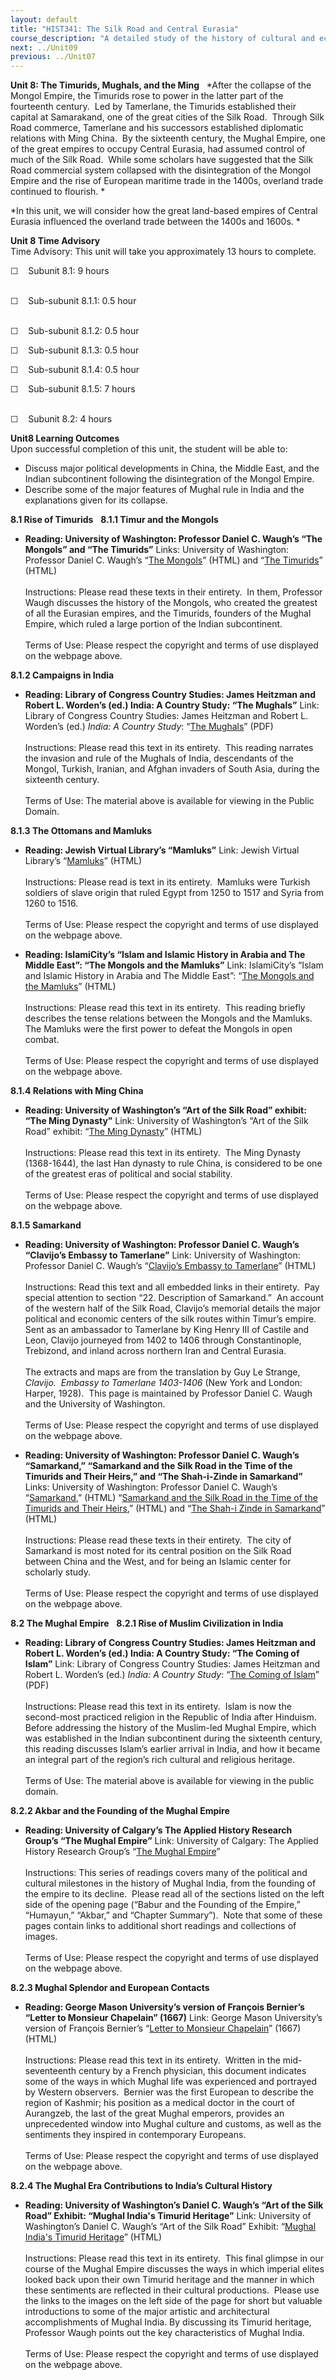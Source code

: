 ```yaml
---
layout: default
title: "HIST341: The Silk Road and Central Eurasia"
course_description: "A detailed study of the history of cultural and economic exchange across Eurasia from ancient to modern times, with particular emphasis in the interactions between different cultures and civilizations."
next: ../Unit09
previous: ../Unit07
---
```

**Unit 8: The Timurids, Mughals, and the Ming** <span id="8"></span> 
*After the collapse of the Mongol Empire, the Timurids rose to power in
the latter part of the fourteenth century.  Led by Tamerlane, the
Timurids established their capital at Samarakand, one of the great
cities of the Silk Road.  Through Silk Road commerce, Tamerlane and his
successors established diplomatic relations with Ming China.  By the
sixteenth century, the Mughal Empire, one of the great empires to occupy
Central Eurasia, had assumed control of much of the Silk Road.  While
some scholars have suggested that the Silk Road commercial system
collapsed with the disintegration of the Mongol Empire and the rise of
European maritime trade in the 1400s, overland trade continued to
flourish. *  
  
 *In this unit, we will consider how the great land-based empires of
Central Eurasia influenced the overland trade between the 1400s and
1600s. *

**Unit 8 Time Advisory**  
Time Advisory: This unit will take you approximately 13 hours to
complete.  
  
 ☐    Subunit 8.1: 9 hours  
  

☐    Sub-subunit 8.1.1: 0.5 hour  
  

☐    Sub-subunit 8.1.2: 0.5 hour  
  
 ☐    Sub-subunit 8.1.3: 0.5 hour  
  
 ☐    Sub-subunit 8.1.4: 0.5 hour  
  
 ☐    Sub-subunit 8.1.5: 7 hours  
  

☐    Subunit 8.2: 4 hours

**Unit8 Learning Outcomes**  
Upon successful completion of this unit, the student will be able to:  
  
-   Discuss major political developments in China, the Middle East, and
    the Indian subcontinent following the disintegration of the Mongol
    Empire.
-   Describe some of the major features of Mughal rule in India and the
    explanations given for its collapse.

**8.1 Rise of Timurids** <span id="8.1"></span> 
**8.1.1 Timur and the Mongols** <span id="8.1.1"></span> 
-   **Reading: University of Washington: Professor Daniel C. Waugh’s
    “The Mongols” and “The Timurids”**
    Links: University of Washington: Professor Daniel C. Waugh’s “[The
    Mongols](http://depts.washington.edu/silkroad/exhibit/mongols/mongols.html)”
    (HTML) and “[The
    Timurids](http://depts.washington.edu/silkroad/exhibit/timurids/timurids.html)”
    (HTML)  
        
     Instructions: Please read these texts in their entirety.  In them,
    Professor Waugh discusses the history of the Mongols, who created
    the greatest of all the Eurasian empires, and the Timurids, founders
    of the Mughal Empire, which ruled a large portion of the Indian
    subcontinent.  
        
     Terms of Use: Please respect the copyright and terms of use
    displayed on the webpage above.

**8.1.2 Campaigns in India** <span id="8.1.2"></span> 
-   **Reading: Library of Congress Country Studies: James Heitzman and
    Robert L. Worden’s (ed.) India: A Country Study: “The Mughals”**
    Link: Library of Congress Country Studies: James Heitzman and Robert
    L. Worden’s (ed.) *India: A Country Study*: “[The
    Mughals](https://resources.saylor.org/wwwresources/archived/site/wp-content/uploads/2011/01/The-Mughals.pdf)”
    (PDF)  
        
     Instructions: Please read this text in its entirety.  This reading
    narrates the invasion and rule of the Mughals of India, descendants
    of the Mongol, Turkish, Iranian, and Afghan invaders of South Asia,
    during the sixteenth century.  
        
     Terms of Use: The material above is available for viewing in the
    Public Domain.

**8.1.3 The Ottomans and Mamluks** <span id="8.1.3"></span> 
-   **Reading: Jewish Virtual Library’s “Mamluks”**
    Link: Jewish Virtual Library’s
    “[Mamluks](http://www.jewishvirtuallibrary.org/jsource/judaica/ejud_0002_0013_0_13118.html)”
    (HTML)  
        
     Instructions: Please read is text in its entirety.  Mamluks were
    Turkish soldiers of slave origin that ruled Egypt from 1250 to 1517
    and Syria from 1260 to 1516.  
         
     Terms of Use: Please respect the copyright and terms of use
    displayed on the webpage above.

-   **Reading: IslamiCity’s “Islam and Islamic History in Arabia and The
    Middle East”: “The Mongols and the Mamluks”**
    Link: IslamiCity’s “Islam and Islamic History in Arabia and The
    Middle East”: “[The Mongols and the
    Mamluks](http://www.islamicity.com/mosque/ihame/Sec11.htm)” (HTML)  
        
     Instructions: Please read this text in its entirety.  This reading
    briefly describes the tense relations between the Mongols and the
    Mamluks.  The Mamluks were the first power to defeat the Mongols in
    open combat.  
        
     Terms of Use: Please respect the copyright and terms of use
    displayed on the webpage above.

**8.1.4 Relations with Ming China** <span id="8.1.4"></span> 
-   **Reading: University of Washington’s “Art of the Silk Road”
    exhibit: “The Ming Dynasty”**
    Link: University of Washington’s “Art of the Silk Road” exhibit:
    “[The Ming
    Dynasty](http://depts.washington.edu/silkroad/exhibit/ming/ming.html)”
    (HTML)  
        
     Instructions: Please read this text in its entirety.  The Ming
    Dynasty (1368-1644), the last Han dynasty to rule China, is
    considered to be one of the greatest eras of political and social
    stability.  
        
     Terms of Use: Please respect the copyright and terms of use
    displayed on the webpage above.

**8.1.5 Samarkand** <span id="8.1.5"></span> 
-   **Reading: University of Washington: Professor Daniel C. Waugh’s
    “Clavijo’s Embassy to Tamerlane”**
    Link: University of Washington: Professor Daniel C. Waugh’s
    “[Clavijo’s Embassy to
    Tamerlane](http://depts.washington.edu/silkroad/texts/clavijo/cltxt1.html)”
    (HTML)  
        
     Instructions: Read this text and all embedded links in their
    entirety.  Pay special attention to section “22. Description of
    Samarkand.”  An account of the western half of the Silk Road,
    Clavijo’s memorial details the major political and economic centers
    of the silk routes within Timur’s empire.  Sent as an ambassador to
    Tamerlane by King Henry III of Castile and Leon, Clavijo journeyed
    from 1402 to 1406 through Constantinople, Trebizond, and inland
    across northern Iran and Central Eurasia.  
        
     The extracts and maps are from the translation by Guy Le Strange,
    *Clavijo.  Embassy to Tamerlane 1403-1406* (New York and London:
    Harper, 1928).  This page is maintained by Professor Daniel C. Waugh
    and the University of Washington.   
        
     Terms of Use: Please respect the copyright and terms of use
    displayed on the webpage above.

-   **Reading: University of Washington: Professor Daniel C. Waugh’s
    “Samarkand,” “Samarkand and the Silk Road in the Time of the
    Timurids and Their Heirs,” and “The Shah-i-Zinde in Samarkand”**
    Links: University of Washington: Professor Daniel C. Waugh’s
    “[Samarkand](http://depts.washington.edu/silkroad/cities/uz/samarkand/samarkand.html),”
    (HTML) “[Samarkand and the Silk Road in the Time of the Timurids and
    Their
    Heirs](http://depts.washington.edu/silkroad/lectures/wulec5.html),”
    (HTML) and “[The Shah-i Zinde in
    Samarkand](http://depts.washington.edu/silkroad/exhibit/religion/islam/shahi01.html)”
    (HTML)  
        
     Instructions: Please read these texts in their entirety.  The city
    of Samarkand is most noted for its central position on the Silk Road
    between China and the West, and for being an Islamic center for
    scholarly study.  
        
     Terms of Use: Please respect the copyright and terms of use
    displayed on the webpage above.

**8.2 The Mughal Empire** <span id="8.2"></span> 
**8.2.1 Rise of Muslim Civilization in India** <span id="8.2.1"></span> 
-   **Reading: Library of Congress Country Studies: James Heitzman and
    Robert L. Worden’s (ed.) India: A Country Study: “The Coming of
    Islam”**
    Link: Library of Congress Country Studies: James Heitzman and Robert
    L. Worden’s (ed.) *India: A Country Study*: “[The Coming of
    Islam](https://resources.saylor.org/wwwresources/archived/site/wp-content/uploads/2011/01/The-Coming-of-Islam.pdf)”
    (PDF)  
        
     Instructions: Please read this text in its entirety.  Islam is now
    the second-most practiced religion in the Republic of India after
    Hinduism.  Before addressing the history of the Muslim-led Mughal
    Empire, which was established in the Indian subcontinent during the
    sixteenth century, this reading discusses Islam’s earlier arrival in
    India, and how it became an integral part of the region’s rich
    cultural and religious heritage.    
        
     Terms of Use: The material above is available for viewing in the
    public domain.

**8.2.2 Akbar and the Founding of the Mughal Empire** <span
id="8.2.2"></span> 
-   **Reading: University of Calgary’s The Applied History Research
    Group’s “The Mughal Empire”**
    Link: University of Calgary: The Applied History Research Group’s
    “[The Mughal
    Empire](https://web.archive.org/web/20130927170951/http://www.ucalgary.ca/applied_history/tutor/islam/empires/mughals/)”  
        
     Instructions: This series of readings covers many of the political
    and cultural milestones in the history of Mughal India, from the
    founding of the empire to its decline.  Please read all of the
    sections listed on the left side of the opening page (“Babur and the
    Founding of the Empire,” “Humayun,” “Akbar,” and “Chapter
    Summary”).  Note that some of these pages contain links to
    additional short readings and collections of images.   
        
     Terms of Use: Please respect the copyright and terms of use
    displayed on the webpage above.

**8.2.3 Mughal Splendor and European Contacts** <span
id="8.2.3"></span> 
-   **Reading: George Mason University’s version of François Bernier’s
    “Letter to Monsieur Chapelain” (1667)**
    Link: George Mason University’s version of François Bernier’s
    “[Letter to Monsieur
    Chapelain](http://chnm.gmu.edu/wwh/modules/lesson5/lesson5.php?s=1)”
    (1667) (HTML)  
        
     Instructions: Please read this text in its entirety.  Written in
    the mid-seventeenth century by a French physician, this document
    indicates some of the ways in which Mughal life was experienced and
    portrayed by Western observers.  Bernier was the first European to
    describe the region of Kashmir; his position as a medical doctor in
    the court of Aurangzeb, the last of the great Mughal emperors,
    provides an unprecedented window into Mughal culture and customs, as
    well as the sentiments they inspired in contemporary Europeans.  
         
     Terms of Use: Please respect the copyright and terms of use
    displayed on the webpage above.

**8.2.4 The Mughal Era Contributions to India’s Cultural History** <span
id="8.2.4"></span> 
-   **Reading: University of Washington’s Daniel C. Waugh’s “Art of the
    Silk Road” Exhibit: “Mughal India's Timurid Heritage”**
    Link: University of Washington’s Daniel C. Waugh’s “Art of the Silk
    Road” Exhibit: “[Mughal India's Timurid
    Heritage](http://depts.washington.edu/silkroad/exhibit/mughals/mughals.html)”
    (HTML)  
        
     Instructions: Please read this text in its entirety.  This final
    glimpse in our course of the Mughal Empire discusses the ways in
    which imperial elites looked back upon their own Timurid heritage
    and the manner in which these sentiments are reflected in their
    cultural productions.  Please use the links to the images on the
    left side of the page for short but valuable introductions to some
    of the major artistic and architectural accomplishments of Mughal
    India. By discussing its Timurid heritage, Professor Waugh points
    out the key characteristics of Mughal India.  
        
     Terms of Use: Please respect the copyright and terms of use
    displayed on the webpage above.


